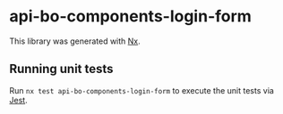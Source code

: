 # api-bo-components-login-form

This library was generated with [Nx](https://nx.dev).

## Running unit tests

Run `nx test api-bo-components-login-form` to execute the unit tests via [Jest](https://jestjs.io).
